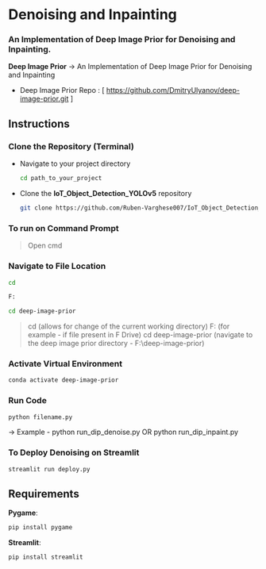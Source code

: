 # Denoising and Inpainting
### An Implementation of Deep Image Prior for Denoising and Inpainting.

**Deep Image Prior**
-> An Implementation of Deep Image Prior for Denoising and Inpainting
- Deep Image Prior Repo : [ https://github.com/DmitryUlyanov/deep-image-prior.git ]

## Instructions

### Clone the Repository (Terminal)
- Navigate to your project directory
  ```sh
  cd path_to_your_project
  ```
- Clone the **IoT_Object_Detection_YOLOv5** repository
  ```sh
  git clone https://github.com/Ruben-Varghese007/IoT_Object_Detection_YOLOv5.git
  ```
  
### To run on Command Prompt
> Open cmd

### Navigate to File Location
```sh
cd
```
```sh
F:
```
```sh
cd deep-image-prior
```

> cd (allows for change of the current working directory)
> F: (for example - if file present in F Drive)
> cd deep-image-prior (navigate to the deep image prior directory - F:\deep-image-prior)

### Activate Virtual Environment
```sh
conda activate deep-image-prior
```

### Run Code
```sh
python filename.py
```
-> Example - python run_dip_denoise.py OR python run_dip_inpaint.py

### To Deploy Denoising on Streamlit
```sh
streamlit run deploy.py
```

## Requirements

**Pygame**:

```sh
pip install pygame
```

**Streamlit**:

```sh
pip install streamlit
```

